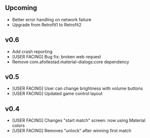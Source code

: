 Upcoming
----
* Better error handling on network failure
* Upgrade from Retrofit1 to Retrofit2


v0.6
----
* Add crash reporting
* [USER FACING] Bug fix: broken web request
* Remove com.afollestad.material-dialogs:core dependency


v0.5
---

* [USER FACING] User can change brightness with volume buttons
* [USER FACING] Updated game control layout


v0.4
----

* [USER FACING] Changes "start match" screen: now using Material colors
* [USER FACING] Removes "unlock" after winning first match